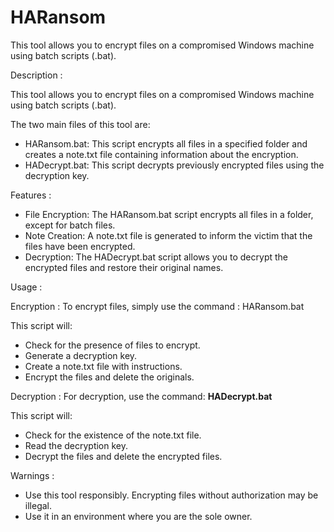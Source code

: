 # HARansom
This tool allows you to encrypt files on a compromised Windows machine using batch scripts (.bat).

Description :

This tool allows you to encrypt files on a compromised Windows machine using batch scripts (.bat).

The two main files of this tool are:
* HARansom.bat: This script encrypts all files in a specified folder and creates a note.txt file containing information about the encryption.
* HADecrypt.bat: This script decrypts previously encrypted files using the decryption key.

Features :

* File Encryption: The HARansom.bat script encrypts all files in a folder, except for batch files.
* Note Creation: A note.txt file is generated to inform the victim that the files have been encrypted.
* Decryption: The HADecrypt.bat script allows you to decrypt the encrypted files and restore their original names.

Usage :

Encryption :
To encrypt files, simply use the command :
HARansom.bat

This script will:
* Check for the presence of files to encrypt.
* Generate a decryption key.
* Create a note.txt file with instructions.
* Encrypt the files and delete the originals.

Decryption :
For decryption, use the command:
**HADecrypt.bat**

This script will:
* Check for the existence of the note.txt file.
* Read the decryption key.
* Decrypt the files and delete the encrypted files.

Warnings :
* Use this tool responsibly. Encrypting files without authorization may be illegal.
* Use it in an environment where you are the sole owner.
